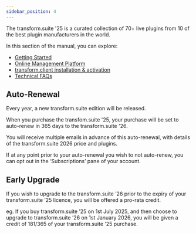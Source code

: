 ```yaml
---
sidebar_position: 4
---
```


The transform.suite '25 is a curated collection of 70+ live plugins from 10 of the best plugin manufacturers in the world.

In this section of the manual, you can explore:

* [Getting Started](./quick-start)
* [Online Management Platform](./management-platform)
* [transform.client installation & activation](./installation)
* [Technical FAQs](./technical-faqs)


## Auto-Renewal
Every year, a new transform.suite edition will be released.

When you purchase the transfom.suite '25, your purchase will be set to auto-renew in 365 days to the transform.suite '26.

You will receive multiple emails in advance of this auto-renewal, with details of the transform.suite 2026 price and plugins.

If at any point prior to your auto-renewal you wish to not auto-renew, you can opt out in the ‘Subscriptions’ pane of your account.

## Early Upgrade

If you wish to upgrade to the transform.suite ’26 prior to the expiry of your transform.suite ’25 licence, you will be offered a pro-rata credit.

eg. If you buy transform.suite ’25 on 1st July 2025, and then choose to upgrade to transform.suite ’26 on 1st January 2026, you will be given a credit of 181/365 of your transform.suite ’25 purchase.
